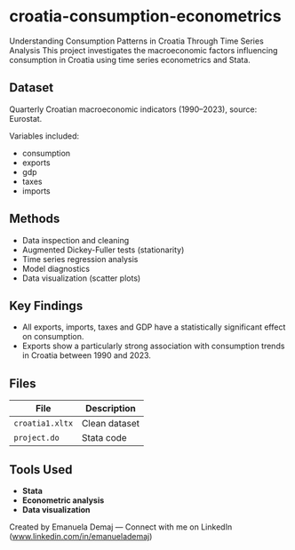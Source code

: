 # croatia-consumption-econometrics
Understanding Consumption Patterns in Croatia Through Time Series Analysis
This project investigates the macroeconomic factors influencing consumption in Croatia using time series econometrics and Stata.

## Dataset

Quarterly Croatian macroeconomic indicators (1990–2023), source: Eurostat.

Variables included:
- consumption 
- exports 
- gdp 
- taxes 
- imports

## Methods

- Data inspection and cleaning
- Augmented Dickey-Fuller tests (stationarity)
- Time series regression analysis
- Model diagnostics
- Data visualization (scatter plots)

## Key Findings

- All exports, imports, taxes and GDP have a statistically significant effect on consumption.
- Exports show a particularly strong association with consumption trends in Croatia between 1990 and 2023.

## Files

| File | Description |
|------|-------------|
| `croatia1.xltx` | Clean dataset |
| `project.do` | Stata code |

## Tools Used

- **Stata**
- **Econometric analysis**
- **Data visualization**

Created by Emanuela Demaj — Connect with me on LinkedIn (www.linkedin.com/in/emanuelademaj)
